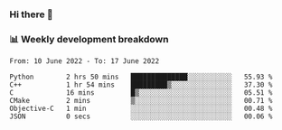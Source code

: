 ### Hi there 👋

### 📊 Weekly development breakdown
<!--START_SECTION:waka-->

```text
From: 10 June 2022 - To: 17 June 2022

Python        2 hrs 50 mins   ██████████████░░░░░░░░░░░   55.93 %
C++           1 hr 54 mins    █████████▒░░░░░░░░░░░░░░░   37.30 %
C             16 mins         █▒░░░░░░░░░░░░░░░░░░░░░░░   05.51 %
CMake         2 mins          ▒░░░░░░░░░░░░░░░░░░░░░░░░   00.71 %
Objective-C   1 min           ░░░░░░░░░░░░░░░░░░░░░░░░░   00.48 %
JSON          0 secs          ░░░░░░░░░░░░░░░░░░░░░░░░░   00.06 %
```

<!--END_SECTION:waka-->
